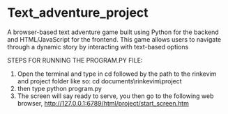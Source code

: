 # Text_adventure_project
 A browser-based text adventure game built using Python for the backend and HTML/JavaScript for the frontend. This game allows users to navigate through a dynamic story by interacting with text-based options

STEPS FOR RUNNING THE PROGRAM.PY FILE:
1. Open the terminal and type in cd followed by the path to the rinkevim and project folder like so:
cd documents\rinkevim\project
2. then type python program.py
3. The screen will say ready to serve, you then go to the following web browser, http://127.0.0.1:6789/html/project/start_screen.htm

